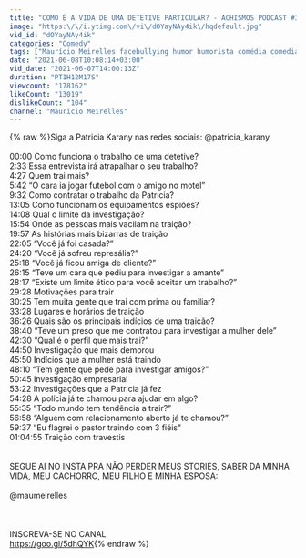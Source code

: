 ```yaml
---
title: "COMO É A VIDA DE UMA DETETIVE PARTICULAR? - ACHISMOS PODCAST #39"
image: "https:\/\/i.ytimg.com\/vi\/dOYayNAy4ik\/hqdefault.jpg"
vid_id: "dOYayNAy4ik"
categories: "Comedy"
tags: ["Maurício Meirelles facebullying humor humorista comédia comediante","mau meirelles","mauricio meirelles"]
date: "2021-06-08T10:08:14+03:00"
vid_date: "2021-06-07T14:00:13Z"
duration: "PT1H12M17S"
viewcount: "178162"
likeCount: "13019"
dislikeCount: "104"
channel: "Mauricio Meirelles"
---
```

{% raw %}Siga a Patricia Karany nas redes sociais: @patricia_karany<br /><br />00:00 Como funciona o trabalho de uma detetive? <br />2:33 Essa entrevista irá atrapalhar o seu trabalho?<br />4:27 Quem trai mais?<br />5:42 “O cara ia jogar futebol com o amigo no motel”<br />9:32 Como contratar o trabalho da Patricia? <br />13:05 Como funcionam os equipamentos espiões? <br />14:08 Qual o limite da investigação?<br />15:54 Onde as pessoas mais vacilam na traição?<br />19:57 As histórias mais bizarras de traição<br />22:05 “Você já foi casada?”<br />24:20 “Você já sofreu represália?”<br />25:18 “Você já ficou amiga de cliente?”<br />26:15 “Teve um cara que pediu para investigar a amante” <br />28:17 “Existe um limite ético para você aceitar um trabalho?”<br />29:28 Motivações para trair<br />30:25 Tem muita gente que trai com prima ou familiar?<br />33:28 Lugares e horários de traição<br />36:26 Quais são os principais indícios de uma traição?<br />38:40 “Teve um preso que me contratou para investigar a mulher dele”<br />42:30 “Qual é o perfil que mais trai?”<br />44:50 Investigação que mais demorou<br />45:50 Indícios que a mulher está traindo <br />48:10 “Tem gente que pede para investigar amigos?”<br />50:45 Investigação empresarial<br />53:22 Investigações que a Patricia já fez<br />54:28 A polícia já te chamou para ajudar em algo?<br />55:35 “Todo mundo tem tendência a trair?”<br />56:58 “Alguém com relacionamento aberto já te chamou?”<br />59:37 “Eu flagrei o pastor traindo com 3 fiéis&quot; <br />01:04:55 Traição com travestis <br /><br /><br />SEGUE AI NO INSTA PRA NÃO PERDER MEUS STORIES, SABER DA MINHA VIDA, MEU CACHORRO, MEU FILHO E MINHA ESPOSA:<br /><br />@maumeirelles<br /><br /><br /><br />INSCREVA-SE NO CANAL<br /><a rel="nofollow" target="blank" href="https://goo.gl/5dhQYK">https://goo.gl/5dhQYK</a>{% endraw %}
